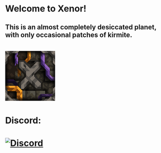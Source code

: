 # Welcome to Xenor! 
## This is an almost completely desiccated planet, with only occasional patches of kirmite.
# ![img-icon.png](/assets/icon.png)

# Discord:
# [![Discord](https://img.shields.io/discord/1301553669925244970?style=for-the-badge&color=ffa875&logo=discord&label=Xenrose|Main)](https://discord.gg/KuexqAakdg)
